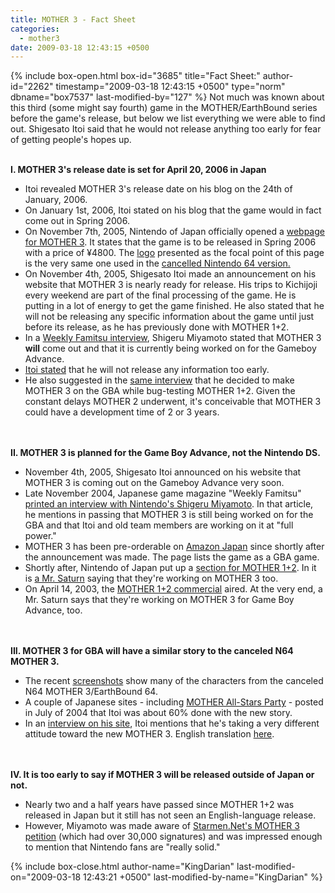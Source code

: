 ```yaml
---
title: MOTHER 3 - Fact Sheet
categories:
  - mother3
date: 2009-03-18 12:43:15 +0500
---
```

{% include box-open.html box-id="3685" title="Fact Sheet:" author-id="2262" timestamp="2009-03-18 12:43:15 +0500" type="norm" dbname="box7537" last-modified-by="127" %}
Not much was known about this third (some might say fourth) game in the MOTHER/EarthBound series before the game's release, but below we list everything we were able to find out. Shigesato Itoi said that he would not release anything too early for fear of getting people's hopes up.<BR /><BR />

<B>I. MOTHER 3's release date is set for April 20, 2006 in Japan</B>
 <UL>
  <LI>Itoi revealed MOTHER 3's release date on his blog on the 24th of January, 2006.</LI>
  <LI>On January 1st, 2006, Itoi stated on his blog that the game would in fact come out in Spring 2006.</LI>
  <LI>On November 7th, 2005, Nintendo of Japan officially opened a <a href="http://www.nintendo.co.jp/n08/mother3/">webpage for MOTHER 3</a>. It states that the game is to be released in Spring 2006 with a price of ¥4800. The <a href="http://starmen.net/misc/mother3logolarge.gif">logo</a> presented as the focal point of this page is the very same one used in the <a href="/eb64/">cancelled Nintendo 64 version.</a></LI>
  <LI>On November 4th, 2005, Shigesato Itoi made an announcement on his website that MOTHER 3 is nearly ready for release. His trips to Kichijoji every weekend are part of the final processing of the game. He is putting in a lot of energy to get the game finished. He also stated that he will not be releasing any specific information about the game until just before its release, as he has previously done with MOTHER 1+2.</LI>
  <LI>In a <A HREF="http://www.nintendojo.com/infocus/view_item.php?1101442405">Weekly Famitsu interview</A>, Shigeru Miyamoto stated that MOTHER 3 <B>will</B> come out and that it is currently being worked on for the Gameboy Advance.</LI>
  <LI><A HREF="../gameinfo/itoi_interview2.php">Itoi stated</A> that he will not release any information too early.</LI>
  <LI>He also suggested in the <A HREF="../gameinfo/itoi_interview1.php">same interview</A> that he decided to make MOTHER 3 on the GBA while bug-testing MOTHER 1+2. Given the constant delays MOTHER 2 underwent, it's conceivable that MOTHER 3 could have a development time of 2 or 3 years.</LI>
 </UL>

<BR /><BR />
<B>II. MOTHER 3 is planned for the Game Boy Advance, not the Nintendo DS.</B>
 <UL>
  <LI>November 4th, 2005, Shigesato Itoi announced on his website that MOTHER 3 is coming out on the Gameboy Advance very soon.</LI>
  <LI>Late November 2004, Japanese game magazine "Weekly Famitsu" <A HREF="http://www.nintendojo.com/infocus/view_item.php?1101442405">printed an interview with Nintendo's Shigeru Miyamoto</A>. In that article, he mentions in passing that MOTHER 3 is still being worked on for the GBA and that Itoi and old team members are working on it at "full power."</LI>
  <LI>MOTHER 3 has been pre-orderable on <A HREF="http://www.amazon.co.jp/exec/obidos/tg/detail/-/videogames/B000093OLW/249-7726943-6407555">Amazon Japan</A> since shortly after the announcement was made. The page lists the game as a GBA game.</LI>
  <LI>Shortly after, Nintendo of Japan put up a <A HREF="http://www.nintendo.co.jp/n08/a2uj/download/index.html">section for MOTHER 1+2</A>. In it is <A HREF="i120n2.gif">a Mr. Saturn</A> saying that they're working on MOTHER 3 too.</LI>
  <LI>On April 14, 2003, the <A HREF="http://staff.starmen.net/mother12/media/m1and2_eng.avi">MOTHER 1+2 commercial</A> aired. At the very end, a Mr. Saturn says that they're working on MOTHER 3 for Game Boy Advance, too.</LI>
 </UL>

<BR /><BR />
<B>III. MOTHER 3 for GBA will have a similar story to the canceled N64 MOTHER 3.</B>
 <UL>
  <LI>The recent <a href="http://starmen.net/mother3/screenshots">screenshots</a> show many of the characters from the canceled N64 MOTHER 3/EarthBound 64.</LI>
  <LI>A couple of Japanese sites - including <A HREF="http://mother-jp.net">MOTHER All-Stars Party</A> - posted in July of 2004 that Itoi was about 60% done with the new story.</LI>
  <LI>In an <A HREF="http://www.1101.com/MOTHER/00.html">interview on his site</A>, Itoi mentions that he's taking a very different attitude toward the new MOTHER 3. English translation <A HREF="../gameinfo/itoi_interview1.php">here</A>.</LI>
 </UL>

<BR /><BR />
<B>IV. It is too early to say if MOTHER 3 will be released outside of Japan or not.</B>
 <UL>
  <LI>Nearly two and a half years have passed since MOTHER 1+2 was released in Japan but it still has not seen an English-language release.</LI>
  <LI>However, Miyamoto was made aware of <A HREF="http://classic.starmen.net/petition/index.php">Starmen.Net's MOTHER 3 petition</A> (which had over 30,000 signatures) and was impressed enough to mention that Nintendo fans are "really solid."</LI>
 </UL>
{% include box-close.html author-name="KingDarian" last-modified-on="2009-03-18 12:43:21 +0500" last-modified-by-name="KingDarian" %}
